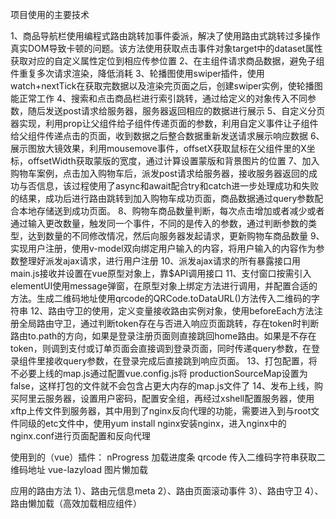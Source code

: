 项目使用的主要技术

1、商品导航栏使用编程式路由跳转加事件委派，解决了使用路由式跳转过多操作真实DOM导致卡顿的问题。该方法使用获取点击事件对象target中的dataset属性获取对应的自定义属性定位到相应传参位置
2、在主组件请求商品数据，避免子组件重复多次请求渲染，降低消耗
3、轮播图使用swiper插件，使用watch+nextTick在获取完数据以及渲染完页面之后，创建swiper实例，使轮播图能正常工作
4、搜索和点击商品栏进行索引跳转，通过给定义的对象传入不同参数，随后发送post请求给服务器，服务器返回相应的数据进行展示
5、自定义分页器实现，利用prop让父组件给子组件传递页面的参数，利用自定义事件让子组件给父组件传递点击的页面，收到数据之后整合数据重新发送请求展示响应数据
6、展示图放大镜效果，利用mousemove事件，offsetX获取鼠标在父组件里的X坐标，offsetWidth获取蒙版的宽度，通过计算设置蒙版和背景图片的位置
7、加入购物车案例，点击加入购物车后，派发post请求给服务器，接收服务器返回的成功与否信息，该过程使用了async和await配合try和catch进一步处理成功和失败的结果，成功后进行路由跳转到加入购物车成功页面，商品数据通过query参数配合本地存储送到成功页面。
8、购物车商品数量判断，每次点击增加或者减少或者通过输入更改数量，触发同一个事件，不同的是传入的参数，通过判断参数的类型，达到数量的不同修改情况，然后向服务器发起请求，更新购物车商品数量
9、实现用户注册，使用v-model双向绑定用户输入的内容，将用户输入的内容作为参数整理好派发ajax请求，进行用户注册
10、派发ajax请求的所有暴露接口用main.js接收并设置在vue原型对象上，靠$API调用接口
11、支付窗口按需引入elementUI使用message弹窗，在原型对象上绑定方法进行调用，并配置合适的方法。生成二维码地址使用qrcode的QRCode.toDataURL()方法传入二维码的字符串
12、路由守卫的使用，定义变量接收路由实例对象，使用beforeEach方法注册全局路由守卫，通过判断token存在与否进入响应页面跳转，存在token时判断路由to.path的方向，如果是登录注册页面则直接跳回home路由。如果是不存在token，则调到支付或订单页面会直接调到登录页面，同时传递query参数，在登录组件里接收query参数，在登录完成后直接跳到响应页面。
13、打包配置，将不必要上线的map.js通过配置vue.config.js将
productionSourceMap设置为 false，这样打包的文件就不会包含占更大内存的map.js文件了
14、发布上线，购买阿里云服务器，设置用户密码，配置安全组，再经过xshell配置服务器，使用xftp上传文件到服务器，其中用到了nginx反向代理的功能，需要进入到与root文件同级的etc文件中，使用yum install nginx安装nginx，进入nginx中的nginx.conf进行页面配置和反向代理

使用到的（vue）插件：
nProgress 加载进度条
qrcode 传入二维码字符串获取二维码地址
vue-lazyload 图片懒加载

应用的路由方法
1）、路由元信息meta
2）、路由页面滚动事件
3）、路由守卫
4）、路由懒加载（高效加载相应组件）
